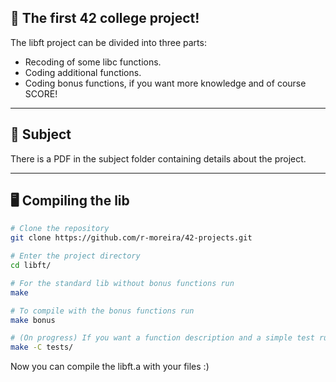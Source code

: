 ## 🚀 The first 42 college project!
The libft project can be divided into three parts:
* Recoding of some libc functions.
* Coding additional functions.
* Coding bonus functions, if you want more knowledge and of course SCORE!

---

## 📖 Subject
There is a PDF in the subject folder containing details about the project.

---

## 🖥️ Compiling the lib
```bash
# Clone the repository
git clone https://github.com/r-moreira/42-projects.git

# Enter the project directory
cd libft/

# For the standard lib without bonus functions run
make

# To compile with the bonus functions run
make bonus

# (On progress) If you want a function description and a simple test run:
make -C tests/
```

Now you can compile the libft.a with your files :)
